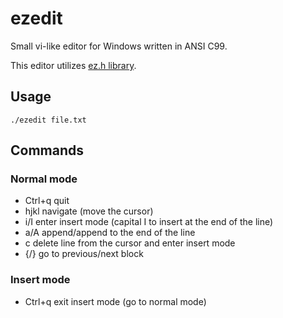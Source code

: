 # ezedit

Small vi-like editor for Windows written in ANSI C99.

This editor utilizes [ez.h library](https://github.com/driverfury/ez).

## Usage

```
./ezedit file.txt
```

## Commands

### Normal mode

- Ctrl+q quit
- hjkl navigate (move the cursor)
- i/I enter insert mode (capital I to insert at the end of the line)
- a/A append/append to the end of the line
- c delete line from the cursor and enter insert mode
- {/} go to previous/next block

### Insert mode

- Ctrl+q exit insert mode (go to normal mode)
